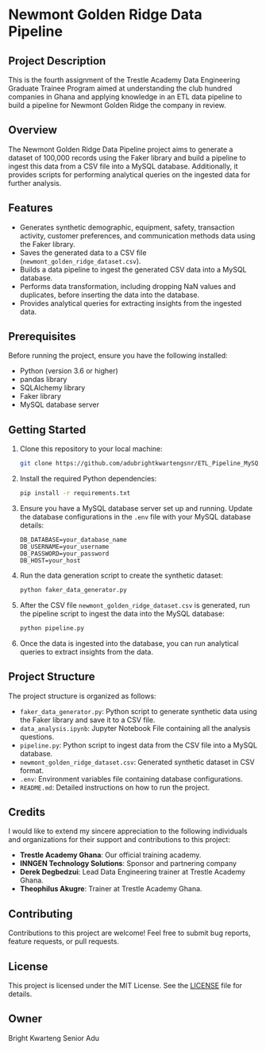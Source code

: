 # Newmont Golden Ridge Data Pipeline
## Project Description
This is the fourth assignment of the Trestle Academy Data Engineering Graduate Trainee Program aimed at understanding the club hundred companies in Ghana and applying knowledge in an ETL data pipeline to build a pipeline for Newmont Golden Ridge the company in review.

## Overview
The Newmont Golden Ridge Data Pipeline project aims to generate a dataset of 100,000 records using the Faker library and build a pipeline to ingest this data from a CSV file into a MySQL database. Additionally, it provides scripts for performing analytical queries on the ingested data for further analysis.

## Features
- Generates synthetic demographic, equipment, safety, transaction activity, customer preferences, and communication methods data using the Faker library.
- Saves the generated data to a CSV file (`newmont_golden_ridge_dataset.csv`).
- Builds a data pipeline to ingest the generated CSV data into a MySQL database.
- Performs data transformation, including dropping NaN values and duplicates, before inserting the data into the database.
- Provides analytical queries for extracting insights from the ingested data.

## Prerequisites
Before running the project, ensure you have the following installed:
- Python (version 3.6 or higher)
- pandas library
- SQLAlchemy library
- Faker library
- MySQL database server

## Getting Started
1. Clone this repository to your local machine:

    ```bash
    git clone https://github.com/adubrightkwartengsnr/ETL_Pipeline_MySQL.git 
    ```

2. Install the required Python dependencies:

    ```bash
    pip install -r requirements.txt
    ```

3. Ensure you have a MySQL database server set up and running. Update the database configurations in the `.env` file with your MySQL database details:

    ```
    DB_DATABASE=your_database_name
    DB_USERNAME=your_username
    DB_PASSWORD=your_password
    DB_HOST=your_host
    ```

4. Run the data generation script to create the synthetic dataset:

    ```bash
    python faker_data_generator.py
    ```

5. After the CSV file `newmont_golden_ridge_dataset.csv` is generated, run the pipeline script to ingest the data into the MySQL database:

    ```bash
    python pipeline.py
    ```

6. Once the data is ingested into the database, you can run analytical queries to extract insights from the data.

## Project Structure
The project structure is organized as follows:
- `faker_data_generator.py`: Python script to generate synthetic data using the Faker library and save it to a CSV file.
- `data_analysis.ipynb`: Jupyter Notebook File containing all the analysis questions.
- `pipeline.py`: Python script to ingest data from the CSV file into a MySQL database.
- `newmont_golden_ridge_dataset.csv`: Generated synthetic dataset in CSV format.
- `.env`: Environment variables file containing database configurations.
- `README.md`: Detailed instructions on how to run the project.

## Credits
I would like to extend my sincere appreciation to the following individuals and organizations for their support and contributions to this project:
- **Trestle Academy Ghana**: Our official training academy.
- **INNGEN Technology Solutions**: Sponsor and partnering company
- **Derek Degbedzui**: Lead Data Engineering trainer at Trestle Academy Ghana.
- **Theophilus Akugre**: Trainer at Trestle Academy Ghana.

## Contributing
Contributions to this project are welcome! Feel free to submit bug reports, feature requests, or pull requests.

## License
This project is licensed under the MIT License. See the [LICENSE](LICENSE) file for details.

## Owner
Bright Kwarteng Senior Adu
